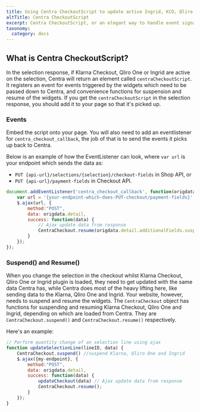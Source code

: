 ```yaml
---
title: Using Centra CheckoutScript to update active Ingrid, KCO, Qliro One sessions
altTitle: Centra CheckoutScript
excerpt: Centra CheckoutScript, or an elegant way to handle event signalling between Centra and its plugins.
taxonomy:
  category: docs
---
```


## What is Centra CheckoutScript?

In the selection response, if Klarna Checkout, Qliro One or Ingrid are active on the selection, Centra will return an element called `centraCheckoutScript`. It registers an event for events triggered by the widgets which need to be passed down to Centra, and convenience functions for suspension and resume of the widgets. If you get the `centraCheckoutScript` in the selection response, you should add it to your page so that it's picked up.

### Events

Embed the script onto your page. You will also need to add an eventlistener for `centra_checkout_callback`, the job of that is to send the events it picks up back to Centra.

Below is an example of how the EventListener can look, where `var url` is your endpoint which sends the data as:
* `PUT {api-url}/selections/{selection}/checkout-fields` in Shop API, or
* `PUT {api-url}/payment-fields` in Checkout API.

```js
document.addEventListener('centra_checkout_callback', function(origdata) {
    var url = '{your-endpoint-which-does-PUT-checkout/payment-fields}'
    $.ajax(url, {
        method:"POST",
        data: origdata.detail,
        success: function(data) {
            // Ajax update data from response
            CentraCheckout.resume(origdata.detail.additionalFields.suspendIgnore);
        }
    });
});
```

### Suspend() and Resume()

When you change the selection in the checkout whilst Klarna Checkout, Qliro One or Ingrid plugin is loaded, they need to get updated with the same data Centra has, while Centra does most of the heavy lifting here, like sending data to the Klarna, Qliro One and Ingrid. Your website, however, needs to suspend and resume the widgets. The `CentraCheckout` object has functions for suspending and resuming Klarna Checkout, Qliro One and Ingrid, depending on which are loaded from Centra. They are `CentraCheckout.suspend()` and `CentraCheckout.resume()` respectively.

Here's an example:

```js
// Perform quantity change of an selection line using ajax
function updateSelectionLine(lineID, data) {
	CentraCheckout.suspend() //suspend Klarna, Qliro One and Ingrid
	$.ajax({my-endpoint}, { 
        method:"POST",
        data: origdata.detail,
        success: function(data) {
            updateCheckout(data) // Ajax update data from response
            CentraCheckout.resume();
        }
    });
}
```
